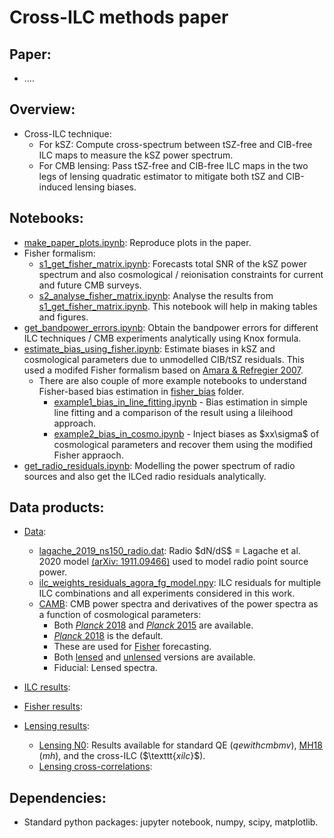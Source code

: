 # Cross-ILC methods paper

## Paper:
* ....

## Overview:
* Cross-ILC technique:
  * For kSZ: Compute cross-spectrum between tSZ-free and CIB-free ILC maps to measure the kSZ power spectrum.
  * For CMB lensing: Pass tSZ-free and CIB-free ILC maps in the two legs of lensing quadratic estimator to mitigate both tSZ and CIB-induced lensing biases.
  
## Notebooks:
* [make_paper_plots.ipynb](https://github.com/sriniraghunathan/cross_ilc_methods_paper/blob/main/make_paper_plots.ipynb): Reproduce plots in the paper.
* Fisher formalism:
  * [s1_get_fisher_matrix.ipynb](https://github.com/sriniraghunathan/cross_ilc_methods_paper/blob/main/s1_get_fisher_matrix.ipynb): Forecasts total SNR of the kSZ power spectrum and also cosmological / reionisation constraints for current and future CMB surveys.
  * [s2_analyse_fisher_matrix.ipynb](https://github.com/sriniraghunathan/cross_ilc_methods_paper/blob/main/s2_analyse_fisher_matrix.ipynb): Analyse the results from [s1_get_fisher_matrix.ipynb](https://github.com/sriniraghunathan/cross_ilc_methods_paper/blob/main/s1_get_fisher_matrix.ipynb). This notebook will help in making tables and figures.
* [get_bandpower_errors.ipynb](https://github.com/sriniraghunathan/cross_ilc_methods_paper/blob/main/get_bandpower_errors.ipynb): Obtain the bandpower errors for different ILC techniques / CMB experiments analytically using Knox formula.
* [estimate_bias_using_fisher.ipynb](https://github.com/sriniraghunathan/cross_ilc_methods_paper/blob/main/estimate_bias_using_fisher.ipynb): Estimate biases in kSZ and cosmological parameters due to unmodelled CIB/tSZ residuals. This used a modifed Fisher formalism based on [Amara & Refregier 2007](https://arxiv.org/abs/0710.5171).
   * There are also couple of more example notebooks to understand Fisher-based bias estimation in [fisher_bias](https://github.com/sriniraghunathan/cross_ilc_methods_paper/tree/b6eef6e608ef574324ce874112d2db7f638efc29/fisher_bias) folder.
     * [example1_bias_in_line_fitting.ipynb](https://github.com/sriniraghunathan/cross_ilc_methods_paper/blob/b6eef6e608ef574324ce874112d2db7f638efc29/fisher_bias/example1_bias_in_line_fitting.ipynb) - Bias estimation in simple line fitting and a comparison of the result using a lileihood approach.
     * [example2_bias_in_cosmo.ipynb](https://github.com/sriniraghunathan/cross_ilc_methods_paper/blob/b6eef6e608ef574324ce874112d2db7f638efc29/fisher_bias/example2_bias_in_cosmo.ipynb) - Inject biases as \$xx\sigma$ of cosmological parameters and recover them using the modified Fisher appraoch. 
* [get_radio_residuals.ipynb](https://github.com/sriniraghunathan/cross_ilc_methods_paper/blob/main/get_radio_residuals.ipynb): Modelling the power spectrum of radio sources and also get the ILCed radio residuals analytically.

## Data products:
* [Data](https://github.com/sriniraghunathan/cross_ilc_methods_paper/tree/main/publish/data):
  * [lagache_2019_ns150_radio.dat](https://github.com/sriniraghunathan/cross_ilc_methods_paper/blob/main/publish/data/lagache_2019_ns150_radio.dat): Radio \$dN/dS$ = Lagache et al. 2020 model [(arXiv: 1911.09466)](https://arxiv.org/abs/1911.09466) used to model radio point source power.
  * [ilc_weights_residuals_agora_fg_model.npy](https://github.com/sriniraghunathan/cross_ilc_methods_paper/blob/main/publish/ilc/ilc_weights_residuals_agora_fg_model.npy): ILC residuals for multiple ILC combinations and all experiments considered in this work.
  * [CAMB](https://github.com/sriniraghunathan/cross_ilc_methods_paper/tree/main/publish/data/CAMB): CMB power spectra and derivatives of the power spectra as a function of cosmological parameters:
      * Both [*Planck* 2018](https://github.com/sriniraghunathan/cross_ilc_methods_paper/blob/main/publish/data/CAMB/planck_2018/) and [*Planck* 2015](https://github.com/sriniraghunathan/cross_ilc_methods_paper/blob/main/publish/data/CAMB/planck_2015/) are available.
      * [*Planck* 2018](https://github.com/sriniraghunathan/cross_ilc_methods_paper/blob/main/publish/data/CAMB/planck_2018/) is the default.
    * These are used for [Fisher](https://github.com/sriniraghunathan/cross_ilc_methods_paper/blob/main/s1_get_fisher_matrix.ipynb) forecasting.
    * Both [lensed](https://github.com/sriniraghunathan/cross_ilc_methods_paper/blob/main/publish/data/CAMB/planck_2018/cmb_spectra_lensed.txt) and [unlensed](https://github.com/sriniraghunathan/cross_ilc_methods_paper/blob/main/publish/data/CAMB/planck_2018/cmb_spectra_unlensed.txt) versions are available.
    * Fiducial: Lensed spectra.
* [ILC results](https://github.com/sriniraghunathan/cross_ilc_methods_paper/tree/main/publish/ilc):

* [Fisher results](https://github.com/sriniraghunathan/cross_ilc_methods_paper/tree/main/publish/fisher):

* [Lensing results](https://github.com/sriniraghunathan/cross_ilc_methods_paper/tree/main/publish/lensing):
   * [Lensing N0](https://github.com/sriniraghunathan/cross_ilc_methods_paper/tree/main/publish/lensing/lensing_n0): Results available for standard QE (*qewithcmbmv*), [MH18](https://arxiv.org/abs/1802.08230) (*mh*), and the cross-ILC (\$\texttt{*xilc*}$).
   * [Lensing cross-correlations](https://github.com/sriniraghunathan/cross_ilc_methods_paper/tree/main/publish/lensing/lensing_xls):
 

## Dependencies:
* Standard python packages: jupyter notebook, numpy, scipy, matplotlib.
